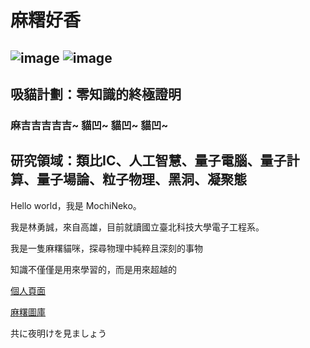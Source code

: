 # 麻糬好香

![image](https://user-images.githubusercontent.com/66580195/188151450-6fd869bb-f2d5-47ae-982d-13a5f3230bde.png)
![image](https://user-images.githubusercontent.com/66580195/188148742-7c30ae13-187a-4a75-86ae-43ed950efa92.png)
---

## 吸貓計劃：零知識的終極證明
### 麻吉吉吉吉吉~ 貓凹~ 貓凹~ 貓凹~
## 研究領域：類比IC、人工智慧、量子電腦、量子計算、量子場論、粒子物理、黑洞、凝聚態

Hello world，我是 MochiNeko。

我是林勇誠，來自高雄，目前就讀國立臺北科技大學電子工程系。

我是一隻麻糬貓咪，探尋物理中純粹且深刻的事物

知識不僅僅是用來學習的，而是用來超越的

[個人頁面](https://www.notion.so/MochiNeko-5d74bee908144682a6adf96a038d8da9)

[麻糬圖庫](https://photos.app.goo.gl/mY4iVvjmxoU3aYcV6)

共に夜明けを見ましょう
